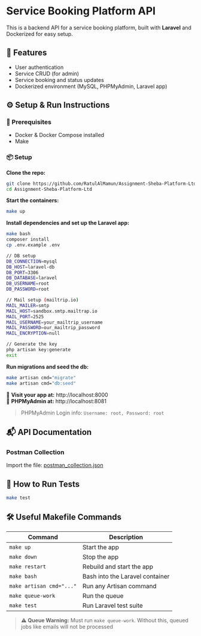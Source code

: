# Service Booking Platform API

This is a backend API for a service booking platform, built with **Laravel** and Dockerized for easy setup.

## 🚀 Features

-   User authentication
-   Service CRUD (for admin)
-   Service booking and status updates
-   Dockerized environment (MySQL, PHPMyAdmin, Laravel app)

## ⚙️ Setup & Run Instructions

### 🐳 Prerequisites

-   Docker & Docker Compose installed
-   Make

### 📦 Setup

**Clone the repo:**

```bash
git clone https://github.com/RatulAlMamun/Assignment-Sheba-Platform-Ltd.git
cd Assignment-Sheba-Platform-Ltd
```

**Start the containers:**

```bash
make up
```

**Install dependencies and set up the Laravel app:**

```bash
make bash
composer install
cp .env.example .env

// DB setup
DB_CONNECTION=mysql
DB_HOST=laravel-db
DB_PORT=3306
DB_DATABASE=laravel
DB_USERNAME=root
DB_PASSWORD=root

// Mail setup (mailtrip.io)
MAIL_MAILER=smtp
MAIL_HOST=sandbox.smtp.mailtrap.io
MAIL_PORT=2525
MAIL_USERNAME=your_mailtrip_username
MAIL_PASSWORD=our_mailtrip_password
MAIL_ENCRYPTION=null

// Generate the key
php artisan key:generate
exit

```

**Run migrations and seed the db:**

```bash
make artisan cmd="migrate"
make artisan cmd="db:seed"
```

📍 **Visit your app at:** http://localhost:8000  
📍 **PHPMyAdmin at:** http://localhost:8081

> PHPMyAdmin Login info: `Username: root, Password: root`

## 📬 API Documentation

### Postman Collection

Import the file: [postman_collection.json](./sheba-postman-collection.json)

## 🧪 How to Run Tests

```bash
make test
```

## 🛠 Useful Makefile Commands

| Command                  | Description                     |
| ------------------------ | ------------------------------- |
| `make up`                | Start the app                   |
| `make down`              | Stop the app                    |
| `make restart`           | Rebuild and start the app       |
| `make bash`              | Bash into the Laravel container |
| `make artisan cmd="..."` | Run any Artisan command         |
| `make queue-work`        | Run the queue                   |
| `make test`              | Run Laravel test suite          |

> **⚠️ Queue Warning:** Must run `make queue-work`. Without this, queued jobs like emails will not be processed
